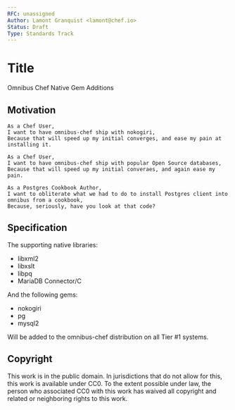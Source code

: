 ```yaml
---
RFC: unassigned
Author: Lamont Granquist <lamont@chef.io>
Status: Draft
Type: Standards Track
---
```


# Title

Omnibus Chef Native Gem Additions

## Motivation

    As a Chef User,
    I want to have omnibus-chef ship with nokogiri,
    Because that will speed up my initial converges, and ease my pain at installing it.

    As a Chef User,
    I want to have omnibus-chef ship with popular Open Source databases,
    Because that will speed up my initial converaes, and again ease my pain.

    As a Postgres Cookbook Author,
    I want to obliterate what we had to do to install Postgres client into omnibus from a cookbook,
    Because, seriously, have you look at that code?


## Specification

The supporting native libraries:

* libxml2
* libxslt
* libpq
* MariaDB Connector/C

And the following gems:

* nokogiri
* pg
* mysql2

Will be added to the omnibus-chef distribution on all Tier #1 systems.

## Copyright

This work is in the public domain. In jurisdictions that do not allow for this,
this work is available under CC0. To the extent possible under law, the person
who associated CC0 with this work has waived all copyright and related or
neighboring rights to this work.
